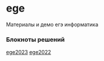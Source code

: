 # ege

Материалы и демо егэ информатика
### Блокноты решений
[ege2023](https://github.com/pavka21/ege/blob/main/2023demo/ege2023.ipynb)
[ege2022](https://github.com/pavka21/ege/blob/main/2022demo/ege2022.ipynb)
